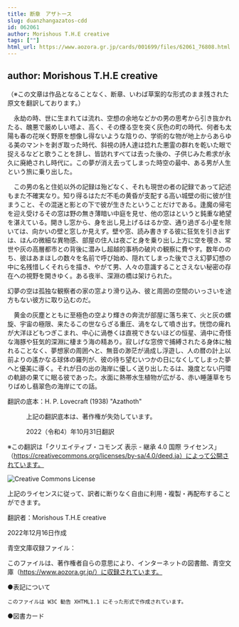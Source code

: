 ```yaml
---
title: 断章　アザトース
slug: duanzhangazatos-cdd
id: 062061
author: Morishous T.H.E creative 
tags: [""]
html_url: https://www.aozora.gr.jp/cards/001699/files/62061_76808.html
---
```


## author: Morishous T.H.E creative

（※この文章は作品となることなく、断章、いわば草案的な形式のまま残された原文を翻訳しております。）



　永劫の時、世に生まれては流れ、空想の余地などかの男の思考から引き抜かれたる、醜悪で厳めしい塔よ、高く、その煙る空を突く灰色の町の時代、何者も太陽も春の花咲く野原を想像し得ないような陰りの、学術的な物が地上からあらゆる美のマントを剥ぎ取った時代、斜視の詩人達は捻れた悪霊の群れを乾いた眼で捉えるなどと歌うことを辞し、皆訪れすべては去った後の、子供じみた希求が永久に廃絶されし時代に。この夢が消え去ってしまった時空の最中、ある男が人生という旅に乗り出した。

　この男の名と住処以外の記録は殆どなく、それも現世の者の記録であって記述もまた不確実なり。知り得るはただ不毛の黄昏が支配する高い城壁の街に彼が住まうこと、その混迷と影との下で彼が生きたということだけである。逢魔の帰宅を迎え受けるその窓は野の無き薄暗い中庭を見せ、他の窓はというと鈍重な絶望を湛えている。開きし窓から、身を出し見上げるはるか空、通り過ぎる小星を除いては、向かいの壁と窓しか見えず。壁や窓、読み書きする彼に狂気を引き出すは、ほんの微細な異物感、部屋の住人は夜ごと身を乗り出し上方に空を覗き、常世や灰の高層都市との背後に潜みし超越的事柄の破片の観察に費やす。数年ののち、彼はあまほしの数々を名前で呼び始め、隠れてしまった後でさえ幻夢幻想の中に名残惜しくそれらを描き、やがて男、人々の意識することさえない秘密の存在への視野を開きゆく。ある夜半、深淵の橋は架けられた。

幻夢の空は孤独な観察者の家の窓より滑り込み、彼と周囲の空間のいっさいを途方もない彼方に取り込むのだ。

　黄金の灰塵とともに至極色の空より輝きの奔流が部屋に落ち来て、火と灰の螺旋、宇宙の極限、来たるこの世ならざる重圧、渦をなして噴き出す。恍惚の痺れが大洋ほどもつぎこまれ、中心に渦巻くは直視できないほどの恒星、渦中に奇怪な海豚や狂気的深淵に棲まう海の精あり。寂しげな窓傍で捕縛されたる身体に触れることなく、夢想家の周囲へと、無音の渺茫が渦成し浮遊し、人の暦の計上以前よりの遙かなる球体の羅列が、彼の待ち望むいつかの日になくしてしまった夢へと優美に導く。それが日の出の海岸に優しく送り出したるは、幾度とない円環の軌跡の果てに眠る彼であった。水面に熱帯水生植物が広がる、赤い睡蓮草をちりばめし翡翠色の海岸にての話。













翻訳の底本：H. P. Lovecraft (1938) &quot;Azathoth&quot;

　　　上記の翻訳底本は、著作権が失効しています。

　　　2022（令和4）年10月31日翻訳

※この翻訳は「クリエイティブ・コモンズ 表示 - 継承 4.0 国際 ライセンス」（https://creativecommons.org/licenses/by-sa/4.0/deed.ja）によって公開されています。

![Creative Commons License](https://licensebuttons.net/l/by-sa/4.0/88x31.png)

上記のライセンスに従って、訳者に断りなく自由に利用・複製・再配布することができます。

翻訳者：Morishous T.H.E creative

2022年12月16日作成

青空文庫収録ファイル：

このファイルは、著作権者自らの意思により、インターネットの図書館、青空文庫（https://www.aozora.gr.jp/）に収録されています。











●表記について


	このファイルは W3C 勧告 XHTML1.1 にそった形式で作成されています。







●図書カード